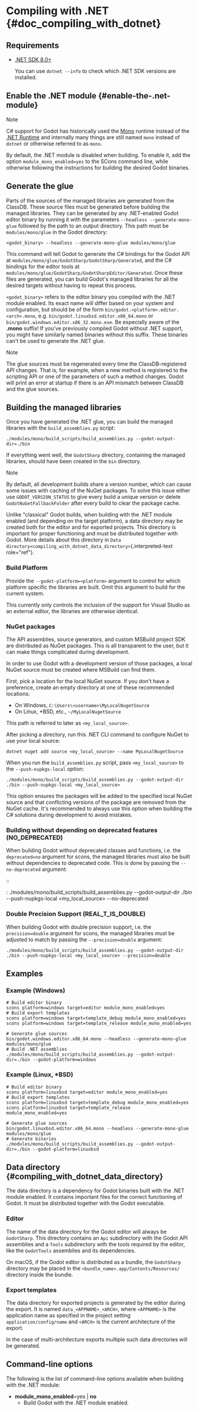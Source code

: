 # Compiling with .NET {#doc_compiling_with_dotnet}

## Requirements

- [.NET SDK 8.0+](https://dotnet.microsoft.com/download)

  You can use `dotnet --info` to check which .NET SDK versions are
  installed.

## Enable the .NET module {#enable-the-.net-module}

> [!NOTE]
> C# support for Godot has historically used the
> [Mono](https://www.mono-project.com/) runtime instead of the [.NET
> Runtime](https://github.com/dotnet/runtime) and internally many things
> are still named `mono` instead of `dotnet` or otherwise referred to as
> `mono`.

By default, the .NET module is disabled when building. To enable it, add
the option `module_mono_enabled=yes` to the SCons command line, while
otherwise following the instructions for building the desired Godot
binaries.

## Generate the glue

Parts of the sources of the managed libraries are generated from the
ClassDB. These source files must be generated before building the
managed libraries. They can be generated by any .NET-enabled Godot
editor binary by running it with the parameters
`--headless --generate-mono-glue` followed by the path to an output
directory. This path must be `modules/mono/glue` in the Godot directory:

``` shell
<godot_binary> --headless --generate-mono-glue modules/mono/glue
```

This command will tell Godot to generate the C# bindings for the Godot
API at `modules/mono/glue/GodotSharp/GodotSharp/Generated`, and the C#
bindings for the editor tools at
`modules/mono/glue/GodotSharp/GodotSharpEditor/Generated`. Once these
files are generated, you can build Godot\'s managed libraries for all
the desired targets without having to repeat this process.

`<godot_binary>` refers to the editor binary you compiled with the .NET
module enabled. Its exact name will differ based on your system and
configuration, but should be of the form
`bin/godot.<platform>.editor.<arch>.mono`, e.g.
`bin/godot.linuxbsd.editor.x86_64.mono` or
`bin/godot.windows.editor.x86_32.mono.exe`. Be especially aware of the
**.mono** suffix! If you\'ve previously compiled Godot without .NET
support, you might have similarly named binaries without this suffix.
These binaries can\'t be used to generate the .NET glue.

> [!NOTE]
> The glue sources must be regenerated every time the ClassDB-registered
> API changes. That is, for example, when a new method is registered to
> the scripting API or one of the parameters of such a method changes.
> Godot will print an error at startup if there is an API mismatch
> between ClassDB and the glue sources.

## Building the managed libraries

Once you have generated the .NET glue, you can build the managed
libraries with the `build_assemblies.py` script:

``` shell
./modules/mono/build_scripts/build_assemblies.py --godot-output-dir=./bin
```

If everything went well, the `GodotSharp` directory, containing the
managed libraries, should have been created in the `bin` directory.

> [!NOTE]
> By default, all development builds share a version number, which can
> cause some issues with caching of the NuGet packages. To solve this
> issue either use `GODOT_VERSION_STATUS` to give every build a unique
> version or delete `GodotNuGetFallbackFolder` after every build to
> clear the package cache.

Unlike \"classical\" Godot builds, when building with the .NET module
enabled (and depending on the target platform), a data directory may be
created both for the editor and for exported projects. This directory is
important for proper functioning and must be distributed together with
Godot. More details about this directory in
`Data directory<compiling_with_dotnet_data_directory>`{.interpreted-text
role="ref"}.

### Build Platform

Provide the `--godot-platform=<platform>` argument to control for which
platform specific the libraries are built. Omit this argument to build
for the current system.

This currently only controls the inclusion of the support for Visual
Studio as an external editor, the libraries are otherwise identical.

### NuGet packages

The API assemblies, source generators, and custom MSBuild project SDK
are distributed as NuGet packages. This is all transparent to the user,
but it can make things complicated during development.

In order to use Godot with a development version of those packages, a
local NuGet source must be created where MSBuild can find them.

First, pick a location for the local NuGet source. If you don\'t have a
preference, create an empty directory at one of these recommended
locations:

- On Windows, `C:\Users\<username>\MyLocalNugetSource`
- On Linux, \*BSD, etc., `~/MyLocalNugetSource`

This path is referred to later as `<my_local_source>`.

After picking a directory, run this .NET CLI command to configure NuGet
to use your local source:

``` shell
dotnet nuget add source <my_local_source> --name MyLocalNugetSource
```

When you run the `build_assemblies.py` script, pass `<my_local_source>`
to the `--push-nupkgs-local` option:

``` shell
./modules/mono/build_scripts/build_assemblies.py --godot-output-dir ./bin --push-nupkgs-local <my_local_source>
```

This option ensures the packages will be added to the specified local
NuGet source and that conflicting versions of the package are removed
from the NuGet cache. It\'s recommended to always use this option when
building the C# solutions during development to avoid mistakes.

### Building without depending on deprecated features (NO_DEPRECATED)

When building Godot without deprecated classes and functions, i.e. the
`deprecated=no` argument for scons, the managed libraries must also be
built without dependencies to deprecated code. This is done by passing
the `--no-deprecated` argument:

::

:   ./modules/mono/build_scripts/build_assemblies.py \--godot-output-dir
    ./bin \--push-nupkgs-local \<my_local_source\> \--no-deprecated

### Double Precision Support (REAL_T_IS_DOUBLE)

When building Godot with double precision support, i.e. the
`precision=double` argument for scons, the managed libraries must be
adjusted to match by passing the `--precision=double` argument:

``` shell
./modules/mono/build_scripts/build_assemblies.py --godot-output-dir ./bin --push-nupkgs-local <my_local_source> --precision=double
```

## Examples

### Example (Windows)

``` shell
# Build editor binary
scons platform=windows target=editor module_mono_enabled=yes
# Build export templates
scons platform=windows target=template_debug module_mono_enabled=yes
scons platform=windows target=template_release module_mono_enabled=yes

# Generate glue sources
bin/godot.windows.editor.x86_64.mono --headless --generate-mono-glue modules/mono/glue
# Build .NET assemblies
./modules/mono/build_scripts/build_assemblies.py --godot-output-dir=./bin --godot-platform=windows
```

### Example (Linux, \*BSD)

``` shell
# Build editor binary
scons platform=linuxbsd target=editor module_mono_enabled=yes
# Build export templates
scons platform=linuxbsd target=template_debug module_mono_enabled=yes
scons platform=linuxbsd target=template_release module_mono_enabled=yes

# Generate glue sources
bin/godot.linuxbsd.editor.x86_64.mono --headless --generate-mono-glue modules/mono/glue
# Generate binaries
./modules/mono/build_scripts/build_assemblies.py --godot-output-dir=./bin --godot-platform=linuxbsd
```

## Data directory {#compiling_with_dotnet_data_directory}

The data directory is a dependency for Godot binaries built with the
.NET module enabled. It contains important files for the correct
functioning of Godot. It must be distributed together with the Godot
executable.

### Editor

The name of the data directory for the Godot editor will always be
`GodotSharp`. This directory contains an `Api` subdirectory with the
Godot API assemblies and a `Tools` subdirectory with the tools required
by the editor, like the `GodotTools` assemblies and its dependencies.

On macOS, if the Godot editor is distributed as a bundle, the
`GodotSharp` directory may be placed in the
`<bundle_name>.app/Contents/Resources/` directory inside the bundle.

### Export templates

The data directory for exported projects is generated by the editor
during the export. It is named `data_<APPNAME>_<ARCH>`, where
`<APPNAME>` is the application name as specified in the project setting
`application/config/name` and `<ARCH>` is the current architecture of
the export.

In the case of multi-architecture exports multiple such data directories
will be generated.

## Command-line options

The following is the list of command-line options available when
building with the .NET module:

- **module_mono_enabled**=yes \| **no**
  - Build Godot with the .NET module enabled.
